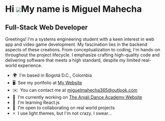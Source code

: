 Hi ![](https://user-images.githubusercontent.com/18350557/176309783-0785949b-9127-417c-8b55-ab5a4333674e.gif)My name is Miguel Mahecha
======================================================================================================================================

Full-Stack Web Developer
------------------------

Greetings! I'm a systems engineering student with a keen interest in web app and video game development. My fascination lies in the backend aspects of these creations. From conceptualization to coding, I'm hands-on throughout the project lifecycle. I emphasize crafting high-quality code and delivering software that meets a high standard, despite my limited real-world experience.

*   🌍  I'm based in Bogotá D.C., Colombia
*   🖥️  See my portfolio at [My Website](http://www.miguelmahecha.com)
*   ✉️  You can contact me at [miguelmahecha365@outlook.com](mailto:miguelmahecha365@outlook.com)
*   🚀  I'm currently working on [The Anjali Dance Academy Website](http://www.anjali.com)
*   🧠  I'm learning React.js
*   🤝  I'm open to collaborating on real world projects
*   ⚡  I use light themes, but I'm not crazy. I swear...
